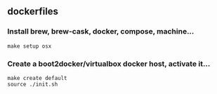 ## dockerfiles

### Install brew, brew-cask, docker, compose, machine...

```Shell
make setup osx
```

### Create a boot2docker/virtualbox docker host, activate it...

```Shell
make create default
source ./init.sh
```
